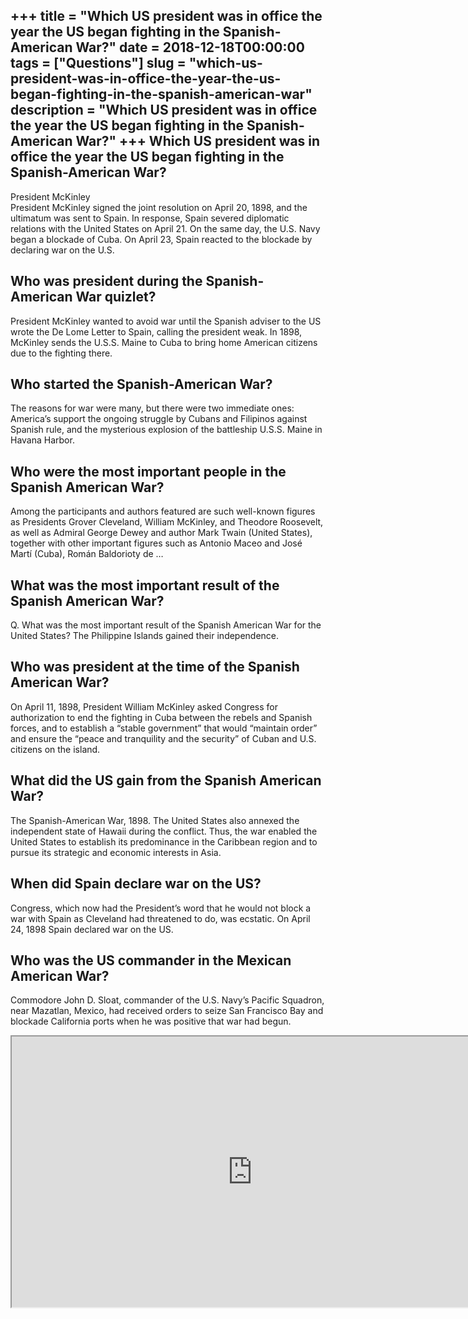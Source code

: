 +++
title = "Which US president was in office the year the US began fighting in the Spanish-American War?"
date = 2018-12-18T00:00:00
tags = ["Questions"]
slug = "which-us-president-was-in-office-the-year-the-us-began-fighting-in-the-spanish-american-war"
description = "Which US president was in office the year the US began fighting in the Spanish-American War?"
+++
Which US president was in office the year the US began fighting in the Spanish-American War?
--------------------------------------------------------------------------------------------

President McKinley  
President McKinley signed the joint resolution on April 20, 1898, and the ultimatum was sent to Spain. In response, Spain severed diplomatic relations with the United States on April 21. On the same day, the U.S. Navy began a blockade of Cuba. On April 23, Spain reacted to the blockade by declaring war on the U.S.

Who was president during the Spanish-American War quizlet?
----------------------------------------------------------

President McKinley wanted to avoid war until the Spanish adviser to the US wrote the De Lome Letter to Spain, calling the president weak. In 1898, McKinley sends the U.S.S. Maine to Cuba to bring home American citizens due to the fighting there.

Who started the Spanish-American War?
-------------------------------------

The reasons for war were many, but there were two immediate ones: America’s support the ongoing struggle by Cubans and Filipinos against Spanish rule, and the mysterious explosion of the battleship U.S.S. Maine in Havana Harbor.

Who were the most important people in the Spanish American War?
---------------------------------------------------------------

Among the participants and authors featured are such well-known figures as Presidents Grover Cleveland, William McKinley, and Theodore Roosevelt, as well as Admiral George Dewey and author Mark Twain (United States), together with other important figures such as Antonio Maceo and José Martí (Cuba), Román Baldorioty de …

What was the most important result of the Spanish American War?
---------------------------------------------------------------

Q. What was the most important result of the Spanish American War for the United States? The Philippine Islands gained their independence.

Who was president at the time of the Spanish American War?
----------------------------------------------------------

On April 11, 1898, President William McKinley asked Congress for authorization to end the fighting in Cuba between the rebels and Spanish forces, and to establish a “stable government” that would “maintain order” and ensure the “peace and tranquility and the security” of Cuban and U.S. citizens on the island.

What did the US gain from the Spanish American War?
---------------------------------------------------

The Spanish-American War, 1898. The United States also annexed the independent state of Hawaii during the conflict. Thus, the war enabled the United States to establish its predominance in the Caribbean region and to pursue its strategic and economic interests in Asia.

When did Spain declare war on the US?
-------------------------------------

Congress, which now had the President’s word that he would not block a war with Spain as Cleveland had threatened to do, was ecstatic. On April 24, 1898 Spain declared war on the US.

Who was the US commander in the Mexican American War?
-----------------------------------------------------

Commodore John D. Sloat, commander of the U.S. Navy’s Pacific Squadron, near Mazatlan, Mexico, had received orders to seize San Francisco Bay and blockade California ports when he was positive that war had begun.

<iframe allow="accelerometer; autoplay; clipboard-write; encrypted-media; gyroscope; picture-in-picture" allowfullscreen="" class="__youtube_prefs__  epyt-is-override  no-lazyload" data-no-lazy="1" data-origheight="433" data-origwidth="770" data-skipgform_ajax_framebjll="" height="433" id="_ytid_48142" loading="lazy" src="https://www.youtube.com/embed/qpVIvNpyM5M?enablejsapi=1&autoplay=0&cc_load_policy=0&cc_lang_pref=&iv_load_policy=1&loop=0&modestbranding=0&rel=1&fs=1&playsinline=0&autohide=2&theme=dark&color=red&controls=1&" title="YouTube player" width="770"></iframe>